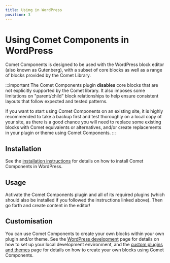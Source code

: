```yaml
---
title: Using in WordPress
position: 3
---
```


# Using Comet Components in WordPress

Comet Components is designed to be used with the WordPress block editor (also known as Gutenberg), with a subset of core blocks as well as a range of blocks provided by the Comet Library.

:::important
The Comet Components plugin **disables** core blocks that are not explicitly supported by the Comet library. It also imposes some limitations on "parent/child" block relationships to help ensure consistent layouts that follow expected and tested patterns.

If you want to start using Comet Components on an existing site, it is highly recommended to take a backup first and test thoroughly on a local copy of your site, as there is a good chance you will need to replace some existing blocks with Comet equivalents or alternatives, and/or create replacements in your plugin or theme using Comet Components.
:::

## Installation

See the [installation instructions](../installation/wordpress.md) for details on how to install Comet Components in WordPress.

## Usage

Activate the Comet Components plugin and all of its required plugins (which should also be installed if you followed the instructions linked above). Then go forth and create content in the editor!

## Customisation

You can use Comet Components to create your own blocks within your own plugin and/or theme. See the [WordPress development](../development-wp/overview.md) page for details on how to set up your local development environment, and the [custom plugins and themes](../development-wp/custom-plugins-themes.md) page for details on how to create your own blocks using Comet Components.

